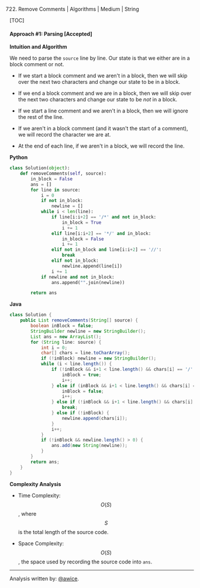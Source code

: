 722. Remove Comments | Algorithms | Medium | String

[TOC]

#### Approach #1: Parsing [Accepted]

**Intuition and Algorithm**

We need to parse the `source` line by line.  Our state is that we either are in a block comment or not.

* If we start a block comment and we aren't in a block, then we will skip over the next two characters and change our state to be in a block.

* If we end a block comment and we are in a block, then we will skip over the next two characters and change our state to be *not* in a block.

* If we start a line comment and we aren't in a block, then we will ignore the rest of the line.

* If we aren't in a block comment (and it wasn't the start of a comment), we will record the character we are at.

* At the end of each line, if we aren't in a block, we will record the line.

**Python**
```python
class Solution(object):
    def removeComments(self, source):
        in_block = False
        ans = []
        for line in source:
            i = 0
            if not in_block:
                newline = []
            while i < len(line):
                if line[i:i+2] == '/*' and not in_block:
                    in_block = True
                    i += 1
                elif line[i:i+2] == '*/' and in_block:
                    in_block = False
                    i += 1
                elif not in_block and line[i:i+2] == '//':
                    break
                elif not in_block:
                    newline.append(line[i])
                i += 1
            if newline and not in_block:
                ans.append("".join(newline))

        return ans
```

**Java**
```java
class Solution {
    public List removeComments(String[] source) {
        boolean inBlock = false;
        StringBuilder newline = new StringBuilder();
        List ans = new ArrayList();
        for (String line: source) {
            int i = 0;
            char[] chars = line.toCharArray();
            if (!inBlock) newline = new StringBuilder();
            while (i < line.length()) {
                if (!inBlock && i+1 < line.length() && chars[i] == '/' && chars[i+1] == '*') {
                    inBlock = true;
                    i++;
                } else if (inBlock && i+1 < line.length() && chars[i] == '*' && chars[i+1] == '/') {
                    inBlock = false;
                    i++;
                } else if (!inBlock && i+1 < line.length() && chars[i] == '/' && chars[i+1] == '/') {
                    break;
                } else if (!inBlock) {
                    newline.append(chars[i]);
                }
                i++;
            }
            if (!inBlock && newline.length() > 0) {
                ans.add(new String(newline));
            }
        }
        return ans;
    }
}
```

**Complexity Analysis**

* Time Complexity: $$O(S)$$, where $$S$$ is the total length of the source code.

* Space Complexity: $$O(S)$$, the space used by recording the source code into `ans`.

---

Analysis written by: [@awice](https://leetcode.com/awice).
